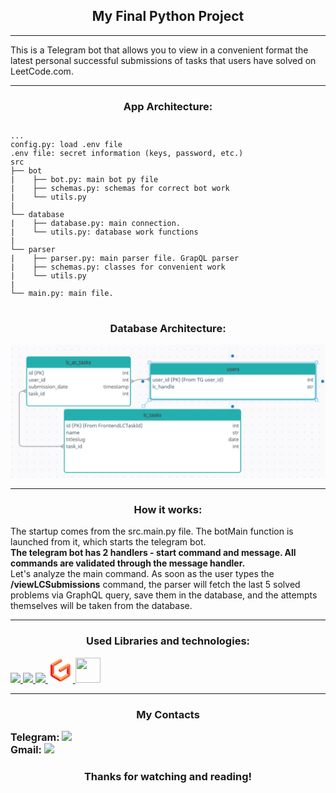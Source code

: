 <h2 align="center"> My Final Python Project </h2>
<hr>

This is a Telegram bot that allows you to view in a convenient format the latest personal 
successful submissions of tasks that users have solved on <a>LeetCode.com</a>.
</h4>

<hr>
<h3 align="center"> App Architecture: </h3>

<pre>
<code style="display: block">
...
config.py: load .env file
.env file: secret information (keys, password, etc.)
src
├── bot
|    ├── bot.py: main bot py file
|    ├── schemas.py: schemas for correct bot work
|    └── utils.py
|
└── database
|    ├── database.py: main connection.
|    └── utils.py: database work functions
|
└── parser
|    ├── parser.py: main parser file. GrapQL parser
|    ├── schemas.py: classes for convenient work
|    └── utils.py
|
└── main.py: main file.
</code> 
</pre>

<h3 align="center"> Database Architecture: </h3>
<img src=".github/database_architecture.png">

<hr>
<h3 align="center"> How it works: </h3>
The startup comes from the src.main.py file.
The botMain function is launched from it, which starts the telegram bot. <br>
<b>The telegram bot has 2 handlers - start command and message. 
All commands are validated through the message handler. </b> <br>
Let's analyze the main command. As soon as the user types the <b>/viewLCSubmissions</b> command, the parser will fetch 
the last 5 solved problems via GraphQL query, save them in the database, 
and the attempts themselves will be taken from the database.

<hr>
<h3 align="center"> Used Libraries and technologies: </h3>
<a href="https://graphql.org/"> 
<img src="https://upload.wikimedia.org/wikipedia/commons/1/17/GraphQL_Logo.svg" width="40px"> 
</a>
<a href="https://www.postgresql.org/"> 
<img src="https://upload.wikimedia.org/wikipedia/commons/2/29/Postgresql_elephant.svg" width="40px"> 
</a>
<a href="https://github.com/aiogram/aiogram"> 
<img src="https://avatars.githubusercontent.com/u/33784865?s=200&v=4" width="40px"> 
</a>
<a href="https://github.com/graphql-python/gql"> 
<img src=".github/gql3_logo_preview_rev_1.png" width="40px"> 
</a>
<a href="https://github.com/psf/requests"> 
<img src="https://upload.wikimedia.org/wikipedia/commons/a/aa/Requests_Python_Logo.png" width="40px" height="40px"> 
</a>

<hr>
<h3 align="center"> My Contacts </h3>
<b><font size="3"> Telegram: </font>
<a href="https://t.me/https_whoyan">
<img src="https://upload.wikimedia.org/wikipedia/commons/8/82/Telegram_logo.svg" width="18">
</a> <br>
<font size="3"> Gmail: </font>
<a href="mailto:yaniknezhin@gmail.com">
<img src="https://upload.wikimedia.org/wikipedia/commons/7/7e/Gmail_icon_%282020%29.svg" width="20">
</a> </b>

<h3 align="center"> Thanks for watching and reading! </h3>